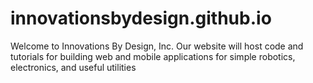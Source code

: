 # innovationsbydesign.github.io
Welcome to Innovations By Design, Inc.  Our website will host code and tutorials for building web and mobile applications for simple robotics, electronics, and useful utilities
